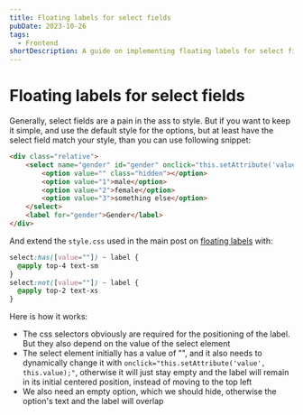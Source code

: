 ```yaml
---
title: Floating labels for select fields
pubDate: 2023-10-26
tags:
  - Frontend
shortDescription: A guide on implementing floating labels for select fields using Tailwind CSS, including HTML structure and CSS styling for proper label positioning.
---
```


# Floating labels for select fields

Generally, select fields are a pain in the ass to style.
But if you want to keep it simple, and use the default style for the options, but at least have the select field match your style, than you can use following snippet:

```html
<div class="relative">
    <select name="gender" id="gender" onclick="this.setAttribute('value', this.value);" value="">
        <option value="" class="hidden"></option>
        <option value="1">male</option>
        <option value="2">female</option>
        <option value="3">something else</option>
    </select>
    <label for="gender">Gender</label>
</div>
```

And extend the `style.css` used in the main post on [floating labels](/TIL/2023-09-21-floating-labels.md) with:
```css
select:has([value=""]) ~ label {
  @apply top-4 text-sm
}
select:not([value=""]) ~ label {
  @apply top-2 text-xs
}
```

Here is how it works:
* The css selectors obviously are required for the positioning of the label. But they also depend on the value of the select element
* The select element initially has a value of "", and it also needs to dynamically change it with `onclick="this.setAttribute('value', this.value);"`, otherwise it will just stay empty and the label will remain in its initial centered position, instead of moving to the top left
* We also need an empty option, which we should hide, otherwise the option's text and the label will overlap
